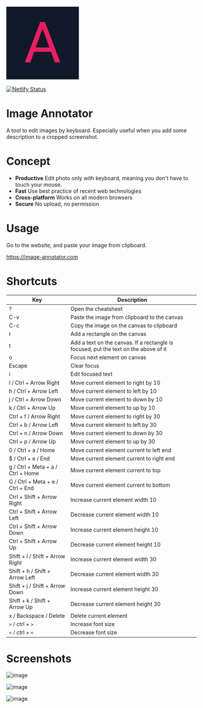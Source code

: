 ![image](./public/logo192.png)

[![Netlify Status](https://api.netlify.com/api/v1/badges/d965a765-5e54-4b61-9fc6-6cc57f60fc43/deploy-status)](https://app.netlify.com/sites/awesome-image-annotator/deploys)

# Image Annotator

A tool to edit images by keyboard. Especially useful when you add some description to a cropped screenshot.

# Concept

- **Productive** Edit photo only with keyboard, meaning you don't have to touch your mouse.
- **Fast** Use best practice of recent web technologies
- **Cross-platform** Works on all modern browsers
- **Secure** No upload, no permission

# Usage

Go to the website, and paste your image from clipboard.

https://image-annotator.com

# Shortcuts

| Key                               | Description                                                                          |
| --------------------------------- | ------------------------------------------------------------------------------------ |
| ?                                 | Open the cheatsheet                                                                  |
| C-v                               | Paste the image from clipboard to the canvas                                         |
| C-c                               | Copy the image on the canvas to clipboard                                            |
| r                                 | Add a rectangle on the canvas                                                        |
| t                                 | Add a text on the canvas. If a rectangle is focused, put the text on the above of it |
| o                                 | Focus next element on canvas                                                         |
| Escape                            | Clear focus                                                                          |
| i                                 | Edit focused text                                                                    |
| l / Ctrl + Arrow Right            | Move current element to right by 10                                                  |
| h / Ctrl + Arrow Left             | Move current element to left by 10                                                   |
| j / Ctrl + Arrow Down             | Move current element to down by 10                                                   |
| k / Ctrl + Arrow Up               | Move current element to up by 10                                                     |
| Ctrl + f / Arrow Right            | Move current element to right by 30                                                  |
| Ctrl + b / Arrow Left             | Move current element to left by 30                                                   |
| Ctrl + n / Arrow Down             | Move current element to down by 30                                                   |
| Ctrl + p / Arrow Up               | Move current element to up by 30                                                     |
| 0 / Ctrl + a / Home               | Move current element current to left end                                             |
| $ / Ctrl + e / End                | Move current element current to right end                                            |
| g / Ctrl + Meta + a / Ctrl + Home | Move current element current to top                                                  |
| G / Ctrl + Meta + e / Ctrl + End  | Move current element current to bottom                                               |
| Ctrl + Shift + Arrow Right        | Increase current element width 10                                                    |
| Ctrl + Shift + Arrow Left         | Decrease current element width 10                                                    |
| Ctrl + Shift + Arrow Down         | Increase current element height 10                                                   |
| Ctrl + Shift + Arrow Up           | Decrease current element height 10                                                   |
| Shift + l / Shift + Arrow Right   | Increase current element width 30                                                    |
| Shift + h / Shift + Arrow Left    | Decrease current element width 30                                                    |
| Shift + j / Shift + Arrow Down    | Increase current element height 30                                                   |
| Shift + k / Shift + Arrow Up      | Decrease current element height 30                                                   |
| x / Backspace / Delete            | Delete current element                                                               |
| `>` / ctrl + `>`                  | Increase font size                                                                   |
| `<` / ctrl + `<`                  | Decrease font size                                                                   |

# Screenshots

![image](https://user-images.githubusercontent.com/10719495/113324468-a909a300-9306-11eb-9b34-83a8f199be98.png)

![image](https://user-images.githubusercontent.com/10719495/113324768-07368600-9307-11eb-801f-1052370db16d.png)

![image](https://user-images.githubusercontent.com/10719495/113316314-b706f600-92fd-11eb-8f83-e11dfd4f9a94.png)
